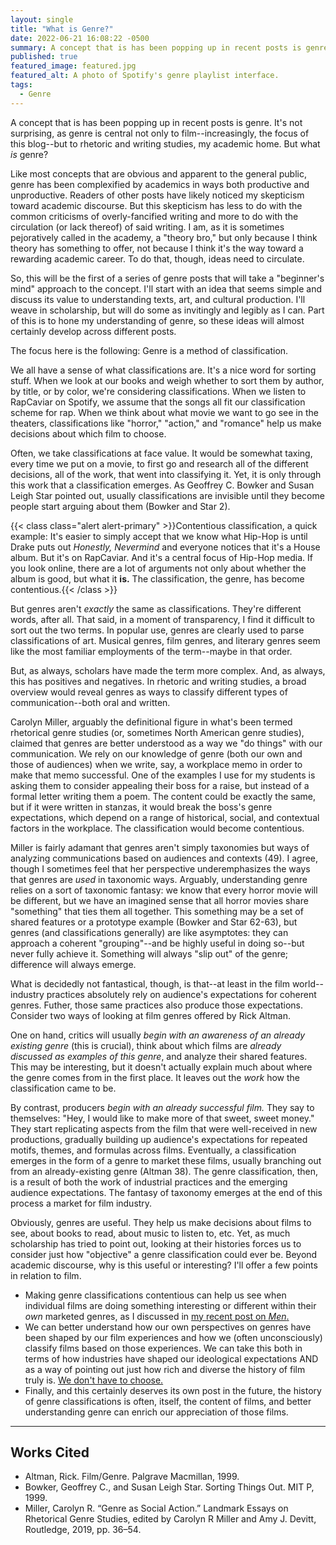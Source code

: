 ```yaml
---
layout: single
title: "What is Genre?"
date: 2022-06-21 16:08:22 -0500
summary: A concept that is has been popping up in recent posts is genre. It's not surprising, as genre is central not only to film--increasingly, the focus of this blog--but to rhetoric and writing studies, my academic home. But what *is* genre?
published: true
featured_image: featured.jpg
featured_alt: A photo of Spotify's genre playlist interface.
tags:
  - Genre
---
```




A concept that is has been popping up in recent posts is genre. It's not surprising, as genre is central not only to film--increasingly, the focus of this blog--but to rhetoric and writing studies, my academic home. But what *is* genre?

Like most concepts that are obvious and apparent to the general public, genre has been complexified by academics in ways both productive and unproductive. Readers of other posts have likely noticed my skepticism toward academic discourse. But this skepticism has less to do with the common criticisms of overly-fancified writing and more to do with the circulation (or lack thereof) of said writing. I am, as it is sometimes pejoratively called in the academy, a "theory bro," but only because I think theory has something to offer, not because I think it's the way toward a rewarding academic career. To do that, though, ideas need to circulate.

So, this will be the first of a series of genre posts that will take a "beginner's mind" approach to the concept. I'll start with an idea that seems simple and discuss its value to understanding texts, art, and cultural production. I'll weave in scholarship, but will do some as invitingly and legibly as I can. Part of this is to hone my understanding of genre, so these ideas will almost certainly develop across different posts.

The focus here is the following: Genre is a method of classification.

We all have a sense of what classifications are. It's a nice word for sorting stuff. When we look at our books and weigh whether to sort them by author, by title, or by color, we're considering classifications. When we listen to RapCaviar on Spotify, we assume that the songs all fit our classification scheme for rap. When we think about what movie we want to go see in the theaters, classifications like "horror," "action," and "romance" help us make decisions about which film to choose.

Often, we take classifications at face value. It would be somewhat taxing, every time we put on a movie, to first go and research all of the different decisions, all of the work, that went into classifying it. Yet, it is only through this work that a classification emerges. As Geoffrey C. Bowker and Susan Leigh Star pointed out, usually classifications are invisible until they become people start arguing about them (Bowker and Star 2).

{{< class class="alert alert-primary" >}}Contentious classification, a quick example: It's easier to simply accept that we know what Hip-Hop is until Drake puts out <cite>Honestly, Nevermind</cite> and everyone notices that it's a House album. But it's on RapCaviar. And it's a central focus of Hip-Hop media. If you look online, there are a lot of arguments not only about whether the album is good, but what it <strong>is.</strong> The classification, the genre, has become contentious.{{< /class >}}

But genres aren't *exactly* the same as classifications. They're different words, after all. That said, in a moment of transparency, I find it difficult to sort out the two terms. In popular use, genres are clearly used to parse classifications of art. Musical genres, film genres, and literary genres seem like the most familiar employments of the term--maybe in that order.

But, as always, scholars have made the term more complex. And, as always, this has positives and negatives. In rhetoric and writing studies, a broad overview would reveal genres as ways to classify different types of communication--both oral and written.

Carolyn Miller, arguably the definitional figure in what's been termed rhetorical genre studies (or, sometimes North American genre studies), claimed that genres are better understood as a way we "do things" with our communication. We rely on our knowledge of genre (both our own and those of audiences) when we write, say, a workplace memo in order to make that memo successful. One of the examples I use for my students is asking them to consider appealing their boss for a raise, but instead of a formal letter writing them a poem. The content could be exactly the same, but if it were written in stanzas, it would break the boss's genre expectations, which depend on a range of historical, social, and contextual factors in the workplace. The classification would become contentious.

Miller is fairly adamant that genres aren't simply taxonomies but ways of analyzing communications based on audiences and contexts (49). I agree, though I sometimes feel that her perspective underemphasizes the ways that genres are *used* in taxonomic ways. Arguably, understanding genre relies on a sort of taxonomic fantasy: we know that every horror movie will be different, but we have an imagined sense that all horror movies share "something" that ties them all together. This something may be a set of shared features or a prototype example (Bowker and Star 62-63), but genres (and classifications generally) are like asymptotes: they can approach a coherent "grouping"--and be highly useful in doing so--but never fully achieve it. Something will always "slip out" of the genre; difference will always emerge.

What is decidedly not fantastical, though, is that--at least in the film world--industry practices absolutely rely on audience's expectations for coherent genres. Futher, those same practices also produce those expectations. Consider two ways of looking at film genres offered by Rick Altman.

One on hand, critics will usually *begin with an awareness of an already existing genre* (this is crucial), think about which films are *already discussed as examples of this genre*, and analyze their shared features. This may be interesting, but it doesn't actually explain much about where the genre comes from in the first place. It leaves out the *work* how the classification came to be.

By contrast, producers *begin with an already successful film.* They say to themselves: "Hey, I would like to make more of that sweet, sweet money." They start replicating aspects from the film that were well-received in new productions, gradually building up audience's expectations for repeated motifs, themes, and formulas across films. Eventually, a classification emerges in the form of a genre to market these films, usually branching out from an already-existing genre (Altman 38). The genre classification, then, is a result of both the work of industrial practices and the emerging audience expectations. The fantasy of taxonomy emerges at the end of this process a market for film industry.

Obviously, genres are useful. They help us make decisions about films to see, about books to read, about music to listen to, etc. Yet, as much scholarship has tried to point out, looking at their histories forces us to consider just how "objective" a genre classification could ever be. Beyond academic discourse, why is this useful or interesting? I'll offer a few points in relation to film.

- Making genre classifications contentious can help us see when individual films are doing something interesting or different within their *own* marketed genres, as I discussed in [my recent post on *Men*.](/posts/2022-06-05-men/)
- We can better understand how our own perspectives on genres have been shaped by our film experiences and how we (often unconsciously) classify films based on those experiences. We can take this both in terms of how industries have shaped our ideological expectations AND as a way of pointing out just how rich and diverse the history of film truly is. [We don't have to choose.](/film/heroes-ritual-ideology/)
- Finally, and this certainly deserves its own post in the future, the history of genre classifications is often, itself, the content of films, and better understanding genre can enrich our appreciation of those films.

-----------

## Works Cited

- Altman, Rick. Film/Genre. Palgrave Macmillan, 1999.
- Bowker, Geoffrey C., and Susan Leigh Star. Sorting Things Out. MIT P, 1999.
- Miller, Carolyn R. “Genre as Social Action.” Landmark Essays on Rhetorical Genre Studies, edited by Carolyn R Miller and Amy J. Devitt, Routledge, 2019, pp. 36–54.
